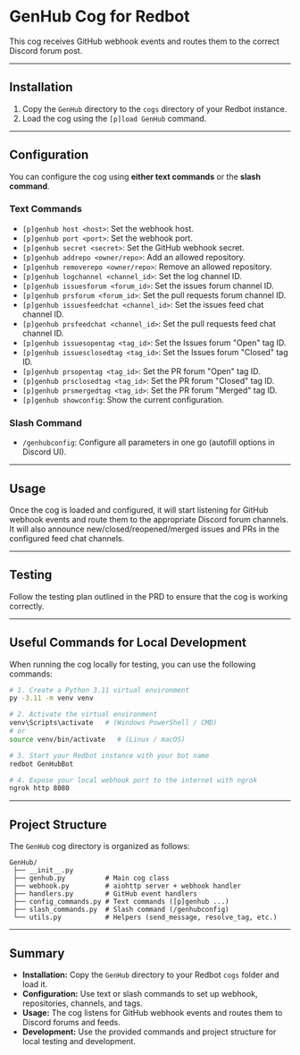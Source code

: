 
# GenHub Cog for Redbot

This cog receives GitHub webhook events and routes them to the correct Discord forum post.

---

## Installation

1. Copy the `GenHub` directory to the `cogs` directory of your Redbot instance.  
2. Load the cog using the `[p]load GenHub` command.

---

## Configuration

You can configure the cog using **either text commands** or the **slash command**.

### Text Commands

- `[p]genhub host <host>`: Set the webhook host.  
- `[p]genhub port <port>`: Set the webhook port.  
- `[p]genhub secret <secret>`: Set the GitHub webhook secret.  
- `[p]genhub addrepo <owner/repo>`: Add an allowed repository.  
- `[p]genhub removerepo <owner/repo>`: Remove an allowed repository.  
- `[p]genhub logchannel <channel_id>`: Set the log channel ID.  
- `[p]genhub issuesforum <forum_id>`: Set the issues forum channel ID.  
- `[p]genhub prsforum <forum_id>`: Set the pull requests forum channel ID.  
- `[p]genhub issuesfeedchat <channel_id>`: Set the issues feed chat channel ID.  
- `[p]genhub prsfeedchat <channel_id>`: Set the pull requests feed chat channel ID.  
- `[p]genhub issuesopentag <tag_id>`: Set the Issues forum "Open" tag ID.  
- `[p]genhub issuesclosedtag <tag_id>`: Set the Issues forum "Closed" tag ID.  
- `[p]genhub prsopentag <tag_id>`: Set the PR forum "Open" tag ID.  
- `[p]genhub prsclosedtag <tag_id>`: Set the PR forum "Closed" tag ID.  
- `[p]genhub prsmergedtag <tag_id>`: Set the PR forum "Merged" tag ID.  
- `[p]genhub showconfig`: Show the current configuration.  

### Slash Command

- `/genhubconfig`: Configure all parameters in one go (autofill options in Discord UI).  

---

## Usage

Once the cog is loaded and configured, it will start listening for GitHub webhook events and route them to the appropriate Discord forum channels.  
It will also announce new/closed/reopened/merged issues and PRs in the configured feed chat channels.

---

## Testing

Follow the testing plan outlined in the PRD to ensure that the cog is working correctly.

---

## Useful Commands for Local Development

When running the cog locally for testing, you can use the following commands:

```bash
# 1. Create a Python 3.11 virtual environment
py -3.11 -m venv venv

# 2. Activate the virtual environment
venv\Scripts\activate   # (Windows PowerShell / CMD)
# or
source venv/bin/activate   # (Linux / macOS)

# 3. Start your Redbot instance with your bot name
redbot GenHubBot

# 4. Expose your local webhook port to the internet with ngrok
ngrok http 8080

```

---

## Project Structure

The `GenHub` cog directory is organized as follows:

```
GenHub/
 ├── __init__.py
 ├── genhub.py          # Main cog class
 ├── webhook.py         # aiohttp server + webhook handler
 ├── handlers.py        # GitHub event handlers
 ├── config_commands.py # Text commands ([p]genhub ...)
 ├── slash_commands.py  # Slash command (/genhubconfig)
 └── utils.py           # Helpers (send_message, resolve_tag, etc.)
```

---

## Summary

- **Installation:** Copy the `GenHub` directory to your Redbot `cogs` folder and load it.
- **Configuration:** Use text or slash commands to set up webhook, repositories, channels, and tags.
- **Usage:** The cog listens for GitHub webhook events and routes them to Discord forums and feeds.
- **Development:** Use the provided commands and project structure for local testing and development.
